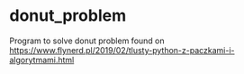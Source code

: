 # donut_problem
Program to solve donut problem found on https://www.flynerd.pl/2019/02/tlusty-python-z-paczkami-i-algorytmami.html
